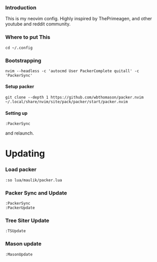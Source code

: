 ### Introduction

This is my neovim config. Highly inspired by ThePrimeagen, and other youtube and reddit community.


### Where to put This

    cd ~/.config

### Bootstrapping

    nvim --headless -c 'autocmd User PackerComplete quitall' -c 'PackerSync'

#### Setup packer

    git clone --depth 1 https://github.com/wbthomason/packer.nvim ~/.local/share/nvim/site/pack/packer/start/packer.nvim
 
#### Setting up

    :PackerSync

and relaunch.


# Updating

### Load packer

    :so lua/maulik/packer.lua

### Packer Sync and Update

    :PackerSync 
    :PackerUpdate

### Tree Siter Update
    :TSUpdate

### Mason update
    :MasonUpdate

